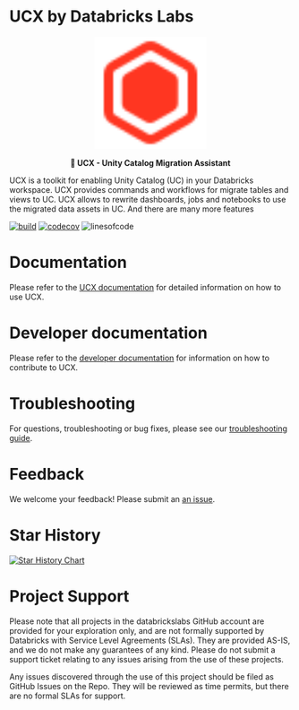 # UCX by Databricks Labs

<p align="center">
    <a href="https://github.com/databrickslabs/ucx">
        <img src="./docs/ucx/static/img/logo.svg" class="align-center" width="200" height="200" alt="logo" />
    </a>
</p>

<p align="center">
    <b>🚀 UCX - Unity Catalog Migration Assistant</b>
</p>

UCX is a toolkit for enabling Unity Catalog (UC) in your Databricks workspace. UCX provides commands and workflows for migrate tables and views to UC. UCX allows to rewrite dashboards, jobs and notebooks to use the migrated data assets in UC. And there are many more features


[![build](https://github.com/databrickslabs/ucx/actions/workflows/push.yml/badge.svg)](https://github.com/databrickslabs/ucx/actions/workflows/push.yml) [![codecov](https://codecov.io/github/databrickslabs/ucx/graph/badge.svg?token=p0WKAfW5HQ)](https://codecov.io/github/databrickslabs/ucx)  ![linesofcode](https://aschey.tech/tokei/github/databrickslabs/ucx?category=code)

# Documentation

Please refer to the [UCX documentation](https://databrickslabs.github.io/ucx/) for detailed information on how to use UCX.


# Developer documentation

Please refer to the [developer documentation](https://databrickslabs.github.io/ucx/docs/dev/) for information on how to contribute to UCX.

# Troubleshooting

For questions, troubleshooting or bug fixes, please see our [troubleshooting guide](https://databrickslabs.github.io/ucx/docs/reference/troubleshooting/). 

# Feedback

We welcome your feedback! Please submit an [an issue](https://github.com/databrickslabs/ucx/issues).


# Star History

[![Star History Chart](https://api.star-history.com/svg?repos=databrickslabs/ucx&type=Date)](https://star-history.com/#databrickslabs/ucx)


# Project Support
Please note that all projects in the databrickslabs GitHub account are provided for your exploration only, and are not formally supported by Databricks with Service Level Agreements (SLAs).  They are provided AS-IS, and we do not make any guarantees of any kind.  Please do not submit a support ticket relating to any issues arising from the use of these projects.

Any issues discovered through the use of this project should be filed as GitHub Issues on the Repo.  They will be reviewed as time permits, but there are no formal SLAs for support.